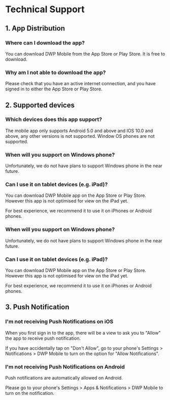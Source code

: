 # Technical Support

## 1. App Distribution
### Where can I download the app?
You can download DWP Mobile from the App Store or Play Store. It is free to download.

### Why am I not able to download the app?
Please check that you have an active internet connection, and you have signed in to either the App Store or Play Store.


## 2. Supported devices

### Which devices does this app support?
The mobile app only supports Android 5.0 and above and IOS 10.0 and above, any other versions is not supported. Window OS phones are not supported. 

### When will you support on Windows phone?
Unfortunately, we do not have plans to support Windows phone in the near future.

### Can I use it on tablet devices (e.g. iPad)?
You can download DWP Mobile app on the App Store or Play Store. However this app is not optimised for view on the iPad yet.

For best experience, we recommend it to use it on iPhones or Android phones.

### When will you support on Windows phone?
Unfortunately, we do not have plans to support Windows phone in the near future.

### Can I use it on tablet devices (e.g. iPad)?
You can download DWP Mobile app on the App Store or Play Store. However this app is not optimised for view on the iPad yet.

For best experience, we recommend it to use it on iPhones or Android phones.

## 3. Push Notification
### I'm not receiving Push Notifications on iOS
When you first sign in to the app, there will be a view to ask you to "Allow" the app to receive push notification.

If you have accidentally tap on "Don't Allow", go to your phone's Settings > Notifications > DWP Mobile to turn on the option for "Allow Notifications".

### I'm not receiving Push Notifications on Android
Push notifications are automatically allowed on Android.

Please go to your phone's Settings > Apps & Notifications > DWP Mobile to turn on the notification.



